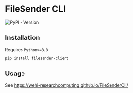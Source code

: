# FileSender CLI

![PyPI - Version](https://img.shields.io/pypi/v/filesender-client?link=https%3A%2F%2Fpypi.org%2Fproject%2Ffilesender-client%2F)

## Installation

Requires `Python>=3.8`

```bash
pip install filesender-client
```

## Usage

See <https://wehi-researchcomputing.github.io/FileSenderCli/>
